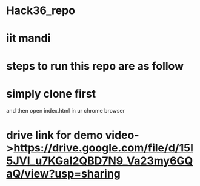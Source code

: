 # Hack36_repo
# iit mandi
# steps to run this repo are as follow
# simply clone first 
and then open index.html in ur chrome browser
# drive link for demo video->https://drive.google.com/file/d/15l5JVI_u7KGaI2QBD7N9_Va23my6GQaQ/view?usp=sharing

